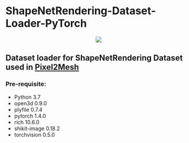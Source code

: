 # ShapeNetRendering-Dataset-Loader-PyTorch

<p align="center">
 <img src="https://user-images.githubusercontent.com/34999814/131212247-dd6942b1-48fd-4d50-ab18-8d4e53fa3fa1.jpg">
</p>

## Dataset loader for ShapeNetRendering Dataset used in [Pixel2Mesh](https://github.com/nywang16/Pixel2Mesh)

### Pre-requisite:

 - Python 3.7
 - open3d 0.9.0
 - plyfile 0.7.4
 - pytorch 1.4.0
 - rich 10.6.0
 - shikit-image 0.18.2
 - torchvision 0.5.0

